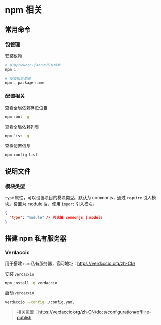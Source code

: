 # npm 相关

## 常用命令

### 包管理

安装依赖

```bash
# 安装package.json中所有依赖
npm i
```

```bash
# 安装指定依赖
npm i package-name
```

### 配置相关

查看全局依赖存贮位置

```bash
npm root -g
```

查看全局依赖列表

```bash
npm list -g
```

查看配置信息

```bash
npm config list
```

## 说明文件

### 模块类型

`type` 属性，可以设置项目的模块类型。默认为 commonjs，通过 `require` 引入模块。设置为 module 后，使用 `import` 引入模块。

```json
{
  "type": "module" // 可选值 commonjs | module
}
```

## 搭建 npm 私有服务器

### Verdaccio

用于搭建 `npm` 私有服务器，官网地址：https://verdaccio.org/zh-CN/

安装 `verdaccio`

```bash
npm install -g verdaccio
```

启动 `verdaccio`

```bash
verdaccio --config ./config.yaml
```

> 相关配置：https://verdaccio.org/zh-CN/docs/configuration#offline-publish
